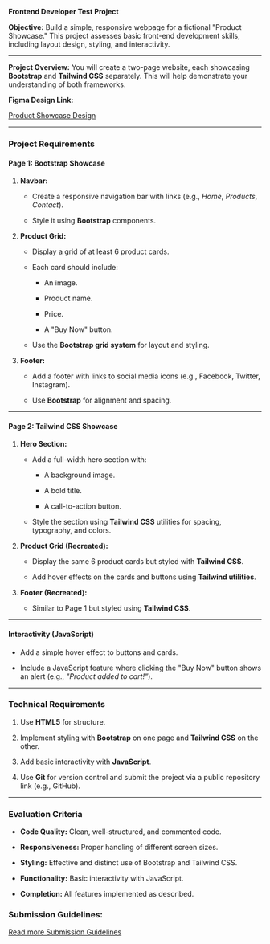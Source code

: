 **Frontend Developer Test Project**

**Objective:**
Build a simple, responsive webpage for a fictional "Product Showcase." This project assesses basic front-end development skills, including layout design, styling, and interactivity.

***

**Project Overview:**
You will create a two-page website, each showcasing **Bootstrap** and **Tailwind CSS** separately. This will help demonstrate your understanding of both frameworks.

**Figma Design Link:**

[Product Showcase Design](https://www.figma.com/design/3M3Gl5Gj7I585JirUzbf9j/Test-work?node-id=0-1\&t=ki48CNjxl7HnvYy4-1)

***


### **Project Requirements**

#### **Page 1: Bootstrap Showcase**

1. **Navbar:**

   - Create a responsive navigation bar with links (e.g., _Home_, _Products_, _Contact_).

   - Style it using **Bootstrap** components.

2. **Product Grid:**

   - Display a grid of at least 6 product cards.

   - Each card should include:

     - An image.

     - Product name.

     - Price.

     - A "Buy Now" button.

   - Use the **Bootstrap grid system** for layout and styling.

3. **Footer:**

   - Add a footer with links to social media icons (e.g., Facebook, Twitter, Instagram).

   - Use **Bootstrap** for alignment and spacing.

***


#### **Page 2: Tailwind CSS Showcase**

1. **Hero Section:**

   - Add a full-width hero section with:

     - A background image.

     - A bold title.

     - A call-to-action button.

   - Style the section using **Tailwind CSS** utilities for spacing, typography, and colors.

2. **Product Grid (Recreated):**

   - Display the same 6 product cards but styled with **Tailwind CSS**.

   - Add hover effects on the cards and buttons using **Tailwind utilities**.

3. **Footer (Recreated):**

   - Similar to Page 1 but styled using **Tailwind CSS**.

***


#### **Interactivity (JavaScript)**

- Add a simple hover effect to buttons and cards.

- Include a JavaScript feature where clicking the "Buy Now" button shows an alert (e.g., _"Product added to cart!"_).

***


### **Technical Requirements**

1. Use **HTML5** for structure.

2. Implement styling with **Bootstrap** on one page and **Tailwind CSS** on the other.

3. Add basic interactivity with **JavaScript**.

4. Use **Git** for version control and submit the project via a public repository link (e.g., GitHub).

***


### **Evaluation Criteria**

- **Code Quality:** Clean, well-structured, and commented code.

- **Responsiveness:** Proper handling of different screen sizes.

- **Styling:** Effective and distinct use of Bootstrap and Tailwind CSS.

- **Functionality:** Basic interactivity with JavaScript.

- **Completion:** All features implemented as described.




### **Submission Guidelines:**

[Read more Submission Guidelines](Submission_Guidelines.md)

